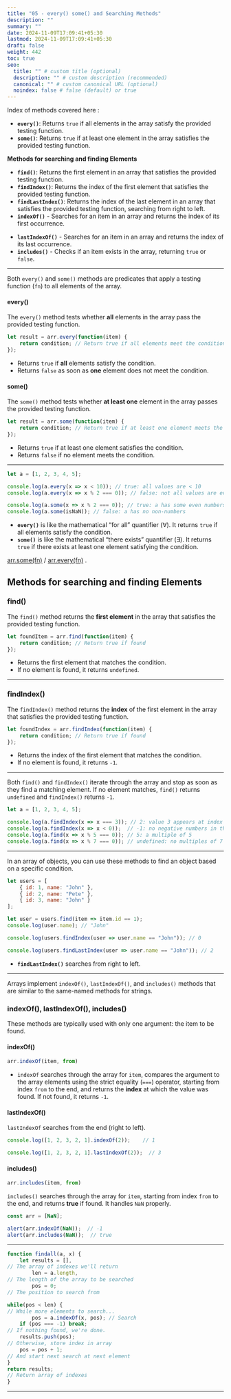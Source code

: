 ```yaml
---
title: "05 - every() some() and Searching Methods"
description: ""
summary: ""
date: 2024-11-09T17:09:41+05:30
lastmod: 2024-11-09T17:09:41+05:30
draft: false
weight: 442
toc: true
seo:
  title: "" # custom title (optional)
  description: "" # custom description (recommended)
  canonical: "" # custom canonical URL (optional)
  noindex: false # false (default) or true
---
```



Index of methods covered here :

- **`every()`**: Returns `true` if all elements in the array satisfy the provided testing function.
- **`some()`**: Returns `true` if at least one element in the array satisfies the provided testing function.

**Methods for searching and finding Elements**
- **`find()`**: Returns the first element in an array that satisfies the provided testing function.
- **`findIndex()`**: Returns the index of the first element that satisfies the provided testing function.
- **`findLastIndex()`**: Returns the index of the last element in an array that satisfies the provided testing function, searching from right to left.
- **`indexOf()`** - Searches for an item in an array and returns the index of its first occurrence.
* **`lastIndexOf()`** - Searches for an item in an array and returns the index of its last occurrence.
* **`includes()`** - Checks if an item exists in the array, returning `true` or `false`.

____

Both `every()` and `some()` methods are predicates that apply a testing function (`fn`) to all elements of the array.

#### every()

The `every()` method tests whether **all** elements in the array pass the provided testing function.

```js
let result = arr.every(function(item) {
    return condition; // Return true if all elements meet the condition
});
```

- Returns `true` if **all** elements satisfy the condition.
- Returns `false` as soon as **one** element does not meet the condition.

#### some()

The `some()` method tests whether **at least one** element in the array passes the provided testing function.

```js
let result = arr.some(function(item) {
    return condition; // Return true if at least one element meets the condition
});
```

- Returns `true` if at least one element satisfies the condition.
- Returns `false` if no element meets the condition.

---

```js
let a = [1, 2, 3, 4, 5];

console.log(a.every(x => x < 10)); // true: all values are < 10
console.log(a.every(x => x % 2 === 0)); // false: not all values are even

console.log(a.some(x => x % 2 === 0)); // true: a has some even numbers
console.log(a.some(isNaN)); // false: a has no non-numbers
```

- **`every()`** is like the mathematical “for all” quantifier (∀). It returns `true` if all elements satisfy the condition.
- **`some()`** is like the mathematical “there exists” quantifier (∃). It returns `true` if there exists at least one element satisfying the condition.


[arr.some(fn)](https://developer.mozilla.org/en-US/docs/Web/JavaScript/Reference/Global_Objects/Array/some) / [arr.every(fn)](https://developer.mozilla.org/en-US/docs/Web/JavaScript/Reference/Global_Objects/Array/every) .



## Methods for searching and finding Elements


### find()

The `find()` method returns the **first element** in the array that satisfies the provided testing function.

```js
let foundItem = arr.find(function(item) {
	return condition; // Return true if found
});
```

 - Returns the first element that matches the condition.    
 - If no element is found, it returns `undefined`.

---

### findIndex()

The `findIndex()` method returns the **index** of the first element in the array that satisfies the provided testing function.

```js
let foundIndex = arr.findIndex(function(item) {
    return condition; // Return true if found
});
```

- Returns the index of the first element that matches the condition.
- If no element is found, it returns `-1`.

---

Both `find()` and `findIndex()` iterate through the array and stop as soon as they find a matching element. If no element matches, `find()` returns `undefined` and `findIndex()` returns `-1`.

```js
let a = [1, 2, 3, 4, 5];

console.log(a.findIndex(x => x === 3)); // 2: value 3 appears at index 2
console.log(a.findIndex(x => x < 0));  // -1: no negative numbers in the array
console.log(a.find(x => x % 5 === 0)); // 5: a multiple of 5
console.log(a.find(x => x % 7 === 0)); // undefined: no multiples of 7 in the array
```

---

In an array of objects, you can use these methods to find an object based on a specific condition.

```js
let users = [
    { id: 1, name: "John" },
    { id: 2, name: "Pete" },
    { id: 3, name: "John" }
];

let user = users.find(item => item.id == 1);
console.log(user.name); // "John"

console.log(users.findIndex(user => user.name == "John")); // 0

console.log(users.findLastIndex(user => user.name == "John")); // 2
```

- **`findLastIndex()`** searches from right to left.

---

Arrays implement `indexOf()`, `lastIndexOf()`, and `includes()` methods that are similar to the same-named methods for strings.

### indexOf(), lastIndexOf(), includes()

These methods are typically used with only one argument: the item to be found.

#### indexOf()

```js
arr.indexOf(item, from)
```

- `indexOf` searches through the array for `item`, compares the argument to the array elements using the strict equality (`===`) operator, starting from index `from` to the end, and returns the **index** at which the value was found. If not found, it returns `-1`.

#### lastIndexOf()
`lastIndexOf` searches from the end (right to left).

```js
console.log([1, 2, 3, 2, 1].indexOf(2));    // 1

console.log([1, 2, 3, 2, 1].lastIndexOf(2));  // 3
```

#### includes()

```js
arr.includes(item, from)
```

`includes()` searches through the array for `item`, starting from index `from` to the end, and returns **true** if found. It handles `NaN` properly.

```js
const arr = [NaN];

alert(arr.indexOf(NaN));  // -1
alert(arr.includes(NaN));  // true
```

___

```js
function findall(a, x) {
	let results = [],
// The array of indexes we'll return
		len = a.length,
// The length of the array to be searched
		pos = 0;
// The position to search from

while(pos < len) {
// While more elements to search...
		pos = a.indexOf(x, pos); // Search
	if (pos === -1) break;
// If nothing found, we're done.
	results.push(pos);
// Otherwise, store index in array
	pos = pos + 1;
// And start next search at next element
}
return results;
// Return array of indexes
}
```


---
